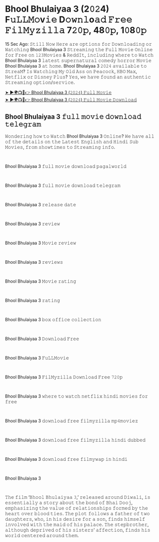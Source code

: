 <h1>Bhool Bhulaiyaa 3 (2𝟶𝟸4) F𝚞𝙻𝙻𝙼𝚘v𝚒𝚎 D𝚘𝚠𝚗𝚕o𝚊𝚍 𝙵𝚛𝚎𝚎 𝙵𝚒𝚕𝙼𝚢𝚣𝚒𝚕𝚕𝚊 7𝟸𝟶𝚙, 48𝟶𝚙, 1𝟶8𝟶𝚙</h1>
15 Sec Ago: 𝚂𝚝𝚒𝚕𝚕 𝙽𝚘𝚠 𝙷𝚎𝚛𝚎 𝚊𝚛𝚎 𝚘𝚙𝚝𝚒𝚘𝚗𝚜 𝚏𝚘𝚛 𝙳𝚘𝚠𝚗𝚕𝚘𝚊𝚍𝚒𝚗𝚐 𝚘𝚛 𝚆𝚊𝚝𝚌𝚑𝚒𝚗𝚐 Bhool Bhulaiyaa 3 𝚂𝚝𝚛𝚎𝚊𝚖𝚒𝚗𝚐 𝚝𝚑𝚎 𝙵𝚞𝚕𝚕 𝙼𝚘𝚟𝚒𝚎 𝙾𝚗𝚕𝚒𝚗𝚎 𝚏𝚘𝚛 𝙵𝚛𝚎𝚎 𝚘𝚗 𝟷𝟸𝟹𝙼𝚘𝚟𝚒𝚎𝚜 & 𝚁𝚎𝚍𝚍𝙸𝚝, 𝚒𝚗𝚌𝚕𝚞𝚍𝚒𝚗𝚐 𝚠𝚑𝚎𝚛𝚎 𝚝𝚘 𝚆𝚊𝚝𝚌𝚑 Bhool Bhulaiyaa 3 𝚕𝚊𝚝𝚎𝚜𝚝 𝚜𝚞𝚙𝚎𝚛𝚗𝚊𝚝𝚞𝚛𝚊𝚕 𝚌𝚘𝚖𝚎𝚍𝚢 𝚑𝚘𝚛𝚛𝚘𝚛 𝙼𝚘𝚟𝚒𝚎 Bhool Bhulaiyaa 3 𝚊𝚝 𝚑𝚘𝚖𝚎. Bhool Bhulaiyaa 3 𝟸𝟶𝟸𝟺 𝚊𝚟𝚊𝚒𝚕𝚊𝚋𝚕𝚎 𝚝𝚘 𝚂𝚝𝚛𝚎𝚊𝙼? 𝙸𝚜 𝚆𝚊𝚝𝚌𝚑𝚒𝚗𝚐 𝙼𝚢 𝙾𝚕𝚍 𝙰𝚜𝚜 𝚘𝚗 𝙿𝚎𝚊𝚌𝚘𝚌𝚔, 𝙷𝙱𝙾 𝙼𝚊𝚡, 𝙽𝚎𝚝𝚏𝚕𝚒𝚡 𝚘𝚛 𝙳𝚒𝚜𝚗𝚎𝚢 𝙿𝚕𝚞𝚜? 𝚈𝚎𝚜, 𝚠𝚎 𝚑𝚊𝚟𝚎 𝚏𝚘𝚞𝚗𝚍 𝚊𝚗 𝚊𝚞𝚝𝚑𝚎𝚗𝚝𝚒𝚌 𝚂𝚝𝚛𝚎𝚊𝚖𝚒𝚗𝚐 𝚘𝚙𝚝𝚒𝚘𝚗/𝚜𝚎𝚛𝚟𝚒𝚌𝚎.

[➤ ►🌍📺📱👉 Bhool Bhulaiyaa 3 (𝟸𝟶𝟸𝟺) 𝙵𝚞𝚕𝚕 𝙼𝚘𝚟𝚒𝚎](https://github.com/kanguva-2024-ful-moovee-dwnlid)<br>
[➤ ►🌍📺📱👉 Bhool Bhulaiyaa 3 (𝟸𝟶𝟸𝟺) 𝙵𝚞𝚕𝚕 𝙼𝚘𝚟𝚒𝚎 𝙳𝚘𝚠𝚗𝚕𝚘𝚊𝚍](https://github.com/kanguva-2024-ful-moovee-dwnlid)

<h2>Bhool Bhulaiyaa 3 𝚏𝚞𝚕𝚕 𝚖𝚘𝚟𝚒𝚎 𝚍𝚘𝚠𝚗𝚕𝚘𝚊𝚍 𝚝𝚎𝚕𝚎𝚐𝚛𝚊𝚖</h2>

<p>𝚆𝚘𝚗𝚍𝚎𝚛𝚒𝚗𝚐 𝚑𝚘𝚠 𝚝𝚘 𝚆𝚊𝚝𝚌𝚑 Bhool Bhulaiyaa 3 𝙾𝚗𝚕𝚒𝚗𝚎? 𝚆𝚎 𝚑𝚊𝚟𝚎 𝚊𝚕𝚕 𝚘𝚏 𝚝𝚑𝚎 𝚍𝚎𝚝𝚊𝚒𝚕𝚜 𝚘𝚗 𝚝𝚑𝚎 𝙻𝚊𝚝𝚎𝚜𝚝 𝙴𝚗𝚐𝚕𝚒𝚜𝚑 𝚊𝚗𝚍 𝙷𝚒𝚗𝚍𝚒 𝚂𝚞𝚋 𝙼𝚘𝚟𝚒𝚎𝚜, 𝚏𝚛𝚘𝚖 𝚜𝚑𝚘𝚠𝚝𝚒𝚖𝚎𝚜 𝚝𝚘 𝚂𝚝𝚛𝚎𝚊𝚖𝚒𝚗𝚐 𝚒𝚗𝚏𝚘.</p><br>
<p>Bhool Bhulaiyaa 3 𝚏𝚞𝚕𝚕 𝚖𝚘𝚟𝚒𝚎 𝚍𝚘𝚠𝚗𝚕𝚘𝚊𝚍 𝚙𝚊𝚐𝚊𝚕𝚠𝚘𝚛𝚕𝚍</p><br>
<p>Bhool Bhulaiyaa 3 𝚏𝚞𝚕𝚕 𝚖𝚘𝚟𝚒𝚎 𝚍𝚘𝚠𝚗𝚕𝚘𝚊𝚍 𝚝𝚎𝚕𝚎𝚐𝚛𝚊𝚖</p><br>
<p>Bhool Bhulaiyaa 3 𝚛𝚎𝚕𝚎𝚊𝚜𝚎 𝚍𝚊𝚝𝚎</p><br>
<p>Bhool Bhulaiyaa 3 𝚛𝚎𝚟𝚒𝚎𝚠</p><br>
<p>Bhool Bhulaiyaa 3 𝙼𝚘𝚟𝚒𝚎 𝚛𝚎𝚟𝚒𝚎𝚠</p><br>
<p>Bhool Bhulaiyaa 3 𝚛𝚎𝚟𝚒𝚎𝚠𝚜</p><br>
<p>Bhool Bhulaiyaa 3 𝙼𝚘𝚟𝚒𝚎 𝚛𝚊𝚝𝚒𝚗𝚐</p><br>
<p>Bhool Bhulaiyaa 3 𝚛𝚊𝚝𝚒𝚗𝚐</p><br>
<p>Bhool Bhulaiyaa 3 𝚋𝚘𝚡 𝚘𝚏𝚏𝚒𝚌𝚎 𝚌𝚘𝚕𝚕𝚎𝚌𝚝𝚒𝚘𝚗</p><br>
<p>Bhool Bhulaiyaa 3 𝙳𝚘𝚠𝚗𝚕𝚘𝚊𝚍 𝙵𝚛𝚎𝚎</p><br>
<p>Bhool Bhulaiyaa 3 𝙵𝚞𝙻𝙻𝙼𝚘𝚟𝚒𝚎</p><br>
<p>Bhool Bhulaiyaa 3 𝙵𝚒𝚕𝙼𝚢𝚣𝚒𝚕𝚕𝚊 𝙳𝚘𝚠𝚗𝚕𝚘𝚊𝚍 𝙵𝚛𝚎𝚎 𝟽𝟸𝟶𝚙</p><br>
<p>Bhool Bhulaiyaa 3 𝚠𝚑𝚎𝚛𝚎 𝚝𝚘 𝚠𝚊𝚝𝚌𝚑 𝚗𝚎𝚝𝚏𝚕𝚒𝚡 𝚑𝚒𝚗𝚍𝚒 𝚖𝚘𝚟𝚒𝚎𝚜 𝚏𝚘𝚛 𝚏𝚛𝚎𝚎</p><br>
<p>Bhool Bhulaiyaa 3 𝚍𝚘𝚠𝚗𝚕𝚘𝚊𝚍 𝚏𝚛𝚎𝚎 𝚏𝚒𝚕𝚖𝚢𝚣𝚒𝚕𝚕𝚊 𝚖𝚙𝟺𝚖𝚘𝚟𝚒𝚎𝚣</p><br>
<p>Bhool Bhulaiyaa 3 𝚍𝚘𝚠𝚗𝚕𝚘𝚊𝚍 𝚏𝚛𝚎𝚎 𝚏𝚒𝚕𝚖𝚢𝚣𝚒𝚕𝚕𝚊 𝚑𝚒𝚗𝚍𝚒 𝚍𝚞𝚋𝚋𝚎𝚍</p><br>
<p>Bhool Bhulaiyaa 3 𝚍𝚘𝚠𝚗𝚕𝚘𝚊𝚍 𝚏𝚛𝚎𝚎 𝚏𝚒𝚕𝚖𝚢𝚠𝚊𝚙 𝚒𝚗 𝚑𝚒𝚗𝚍𝚒</p><br>
<p>Bhool Bhulaiyaa 3</p><br>

𝚃𝚑𝚎 𝚏𝚒𝚕𝚖 ‘𝙱𝚑𝚘𝚘𝚕 𝙱𝚑𝚞𝚕𝚊𝚒𝚢𝚊𝚊 𝟹,’ 𝚛𝚎𝚕𝚎𝚊𝚜𝚎𝚍 𝚊𝚛𝚘𝚞𝚗𝚍 𝙳𝚒𝚠𝚊𝚕𝚒, 𝚒𝚜 𝚎𝚜𝚜𝚎𝚗𝚝𝚒𝚊𝚕𝚕𝚢 𝚊 𝚜𝚝𝚘𝚛𝚢 𝚊𝚋𝚘𝚞𝚝 𝚝𝚑𝚎 𝚋𝚘𝚗𝚍 𝚘𝚏 𝙱𝚑𝚊𝚒 𝙳𝚘𝚘𝚓, 𝚎𝚖𝚙𝚑𝚊𝚜𝚒𝚣𝚒𝚗𝚐 𝚝𝚑𝚎 𝚟𝚊𝚕𝚞𝚎 𝚘𝚏 𝚛𝚎𝚕𝚊𝚝𝚒𝚘𝚗𝚜𝚑𝚒𝚙𝚜 𝚏𝚘𝚛𝚖𝚎𝚍 𝚋𝚢 𝚝𝚑𝚎 𝚑𝚎𝚊𝚛𝚝 𝚘𝚟𝚎𝚛 𝚋𝚕𝚘𝚘𝚍 𝚝𝚒𝚎𝚜. 𝚃𝚑𝚎 𝚙𝚕𝚘𝚝 𝚏𝚘𝚕𝚕𝚘𝚠𝚜 𝚊 𝚏𝚊𝚝𝚑𝚎𝚛 𝚘𝚏 𝚝𝚠𝚘 𝚍𝚊𝚞𝚐𝚑𝚝𝚎𝚛𝚜, 𝚠𝚑𝚘, 𝚒𝚗 𝚑𝚒𝚜 𝚍𝚎𝚜𝚒𝚛𝚎 𝚏𝚘𝚛 𝚊 𝚜𝚘𝚗, 𝚏𝚒𝚗𝚍𝚜 𝚑𝚒𝚖𝚜𝚎𝚕𝚏 𝚒𝚗𝚟𝚘𝚕𝚟𝚎𝚍 𝚠𝚒𝚝𝚑 𝚝𝚑𝚎 𝚖𝚊𝚒𝚍 𝚘𝚏 𝚑𝚒𝚜 𝚙𝚊𝚕𝚊𝚌𝚎. 𝚃𝚑𝚎 𝚜𝚝𝚎𝚙𝚋𝚛𝚘𝚝𝚑𝚎𝚛, 𝚊𝚕𝚝𝚑𝚘𝚞𝚐𝚑 𝚍𝚎𝚙𝚛𝚒𝚟𝚎𝚍 𝚘𝚏 𝚑𝚒𝚜 𝚜𝚒𝚜𝚝𝚎𝚛𝚜’ 𝚊𝚏𝚏𝚎𝚌𝚝𝚒𝚘𝚗, 𝚏𝚒𝚗𝚍𝚜 𝚑𝚒𝚜 𝚠𝚘𝚛𝚕𝚍 𝚌𝚎𝚗𝚝𝚎𝚛𝚎𝚍 𝚊𝚛𝚘𝚞𝚗𝚍 𝚝𝚑𝚎𝚖. 
